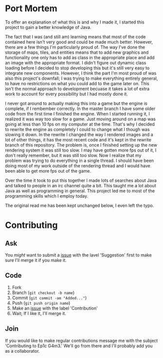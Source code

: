 Port Mortem
======
To offer an explanation of what this is and why I made it, I started this project to gain a better knowledge of Java.

The fact that I was (and still am) learning means that most of the code contained here isn't very good and could be made much better. However, there are a few things I'm particularly proud of. The way I've done the storage of maps, tiles, and entities means that to add new graphics and functionality one only has to add as class in the appropriate place and add an image with the appropriate format. I didn't figure out dynamic class loading before I decided to stop developing this but it's still very easy to integrate new components. However, I think the part I'm most proud of was also this project's downfall; I was trying to make everything entirely general, to have no restrictions on what you could add to the game later on. This isn't the normal approach to development becuase it takes a lot of extra work to account for every possibility but I had mostly done it.

I never got around to actually making this into a game but the engine is complete, if I rembember correctly. In the master branch I have some older code from the first time I finished the engine. When I started running it, I realized it was way too slow for a game. Just moving around on a map was going at less than 10 fps on my computer at the time. That's why I decided to rewrite the engine as completely I could to change what I though was slowing it down. In the rewrite I changed the way I rendered images and a lot of other things, it has the most recent code and it's kept in the rewrite branch of this repository. The problem is, once I finished setting up the new rendering system it was still too slow. I may have gotten more fps out of it, I don't really remember, but it was still too slow. Now I realize that my problem was trying to do everything in a single thread. I should have been doing most of my work outside of the rendering thread and I would have been able to get more fps out of the game.

Over the time it took to put this together I made lots of searches about Java and talked to people in an irc channel quite a bit. This taught me a lot about Java as well as programming in general. This project led me to most of the programming skills which I employ today.

The original read me has been kept unchanged below, I even left the typo.

Contributing
======

Ask
------
You _might_ want to submit a [issue](https://github.com/Fsmv/Ep1c-G4m3/issues/new) with the lavel 'Suggestion' first to make sure I'll merge it if you make it.

Code
------
 1. Fork
 2. Branch (`git checkout -b name`)
 3. Commit (`git commit -am "Added..."`)
 4. Push (`git push origin name`)
 5. Make an [issue](https://github.com/Fsmv/Ep1c-G4m3/issues/new) with the label 'Contribution'
 6. Wait; If I like it, I'll merge it.

Join
------
If you would like to make regular contributions message me with the subject 'Contributing to Ep1c G4m3.' We'll go from there and I'll probably add you as a collaborator.
